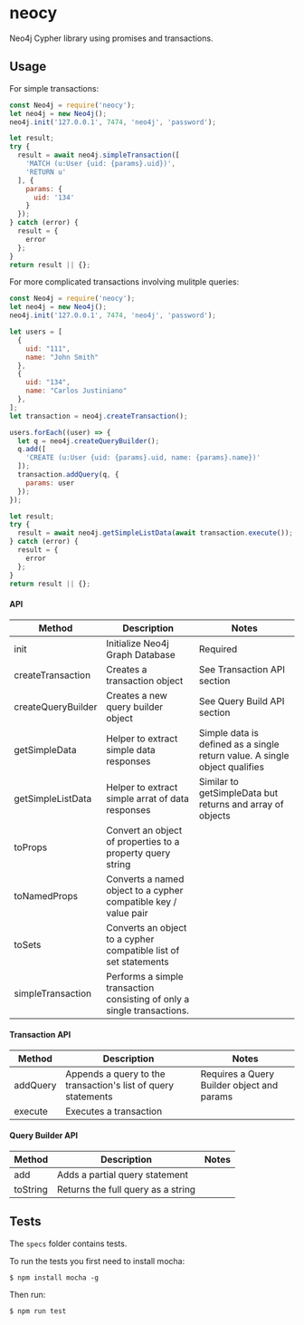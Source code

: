 # neocy
Neo4j Cypher library using promises and transactions.

## Usage

For simple transactions:

```javascript
const Neo4j = require('neocy');
let neo4j = new Neo4j();
neo4j.init('127.0.0.1', 7474, 'neo4j', 'password');

let result;
try {
  result = await neo4j.simpleTransaction([
    'MATCH (u:User {uid: {params}.uid})',
    'RETURN u'
  ], {
    params: {
      uid: '134'
    }
  });
} catch (error) {
  result = {
    error
  };
}
return result || {};
```

For more complicated transactions involving mulitple queries:

```javascript
const Neo4j = require('neocy');
let neo4j = new Neo4j();
neo4j.init('127.0.0.1', 7474, 'neo4j', 'password');

let users = [
  {
    uid: "111",
    name: "John Smith"
  },
  {
    uid: "134",
    name: "Carlos Justiniano"
  },
];
let transaction = neo4j.createTransaction();

users.forEach((user) => {
  let q = neo4j.createQueryBuilder();
  q.add([
    'CREATE (u:User {uid: {params}.uid, name: {params}.name})'
  ]);
  transaction.addQuery(q, {
    params: user
  });
});

let result;
try {
  result = await neo4j.getSimpleListData(await transaction.execute());
} catch (error) {
  result = {
    error
  };
}
return result || {};
```

#### API

| Method | Description | Notes |
| --- | --- | --- |
| init | Initialize Neo4j Graph Database | Required |
| createTransaction | Creates a transaction object | See Transaction API section |
| createQueryBuilder | Creates a new query builder object | See Query Build API section |
| getSimpleData | Helper to extract simple data responses | Simple data is defined as a single return value.  A single object qualifies |
| getSimpleListData | Helper to extract simple arrat of data responses | Similar to getSimpleData but returns and array of objects |
| toProps | Convert an object of properties to a property query string | |
| toNamedProps | Converts a named object to a cypher compatible key / value pair | |
| toSets | Converts an object to a cypher compatible list of set statements | |
| simpleTransaction | Performs a simple transaction consisting of only a single transactions. | |

#### Transaction API
| Method | Description | Notes |
| --- | --- | --- |
| addQuery | Appends a query to the transaction's list of query statements | Requires a Query Builder object and params |
| execute | Executes a transaction ||

#### Query Builder API

| Method | Description | Notes |
| --- | --- | --- |
| add | Adds a partial query statement | |
| toString | Returns the full query as a string ||

## Tests

The `specs` folder contains tests.

To run the tests you first need to install mocha:

```shell
$ npm install mocha -g
```

Then run:

```shell
$ npm run test
```
